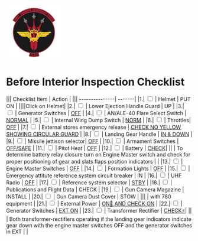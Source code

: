 ![JTAF Logo](../../../JTAF/img/Logo.png)

# **Before Interior Inspection Checklist**

||| Checklist Item | Action |
||| ---------------| -------|
|1.|  <input type="checkbox">  | Helmet | PUT ON |
||||Click on Helmet|
|2.|  <input type="checkbox">  | Lower Ejection Handle Guard | UP |
|3.|  <input type="checkbox">  | Generator Switches | [OFF](../../../systems/electrics.md#generator-control-switches) |
|4.|  <input type="checkbox">  | AN/ALE-40 Flare Select Switch | [NORMAL](../../../systems/defensive_systems/countermeasures.md#flares-select-switch) |
|5.|  <input type="checkbox">  | Internal Wing Dump Switch | [NORM](../../../cockpit/pilot/left_console/center_section.md#internal-wing-dump-switch) |
|6.|  <input type="checkbox">  | Throttles| [OFF](../../../cockpit/pilot/left_console/front_section.md#throttles) |
|7.|  <input type="checkbox">  | External stores emergency release | [CHECK NO YELLOW SHOWING CIRCULAR GUARD](../../../cockpit/pilot/left_sub_panel.md#external-stores-emergency-release) |
|8.|  <input type="checkbox">  | Landing Gear Handle | [IN & DOWN](../../../cockpit/pilot/left_sub_panel.md#landing-gear-handle) |
|9.|  <input type="checkbox">  | Missile jettison selector| [OFF](../../../systems/emergency.md#selective-jettison) |
|10.|  <input type="checkbox">  | Armament Switches | [OFF/SAFE](../../../cockpit/pilot/weapon_management.md) |
|11.|  <input type="checkbox">  | Pitot Heat | [OFF](../../../cockpit/pilot/right_console/front_section.md#utility-panel-right) |
|12.|  <input type="checkbox">  | Battery | [CHECK](../../../cockpit/pilot/left_console/front_section.md#engine-master-switches)|
||  | To determine battery relay closure turn on Engine Master switch and check for proper positioning of gear and slats flaps position indicators |  |
|13.|  <input type="checkbox">  | Engine Master Switches | [OFF](../../../cockpit/pilot/left_console/front_section.md#engine-master-switches) |
|14.|  <input type="checkbox">  | Formation Lights | [OFF](../../..//cockpit/pilot/right_console/wall.md#formation-and-indexer-lights-control-panel) |
|15.|  <input type="checkbox">  | Emergency attitute reference system circuit breaker | IN |
|16.|  <input type="checkbox">  | UHF Radio | [OFF](../../../cockpit/pilot/right_console/front_section.md#communication-control-panel) |
|17.|  <input type="checkbox">  | Reference system selector | [STBY](../../../cockpit/pilot/flight_director_group.md#reference-system-selector-switch) |
|18.|  <input type="checkbox">  | Publications and Flight Data | CHECK |
|19.|  <input type="checkbox">  | Gun Camera Magazine | INSTALL |
|20.|  <input type="checkbox">  | Gun Camera Dust Cover | STOW |
|||  | with 780 equipment |
|21.|  <input type="checkbox">  | External Power | [ON🔧 AND CHECK ON](../../../crew_chief/overview.md#features) |
|22.|  <input type="checkbox">  | Generator Switches | [EXT ON](../../../systems/electrics.md#generator-control-switches) |
|23.|  <input type="checkbox">  | Transformer Rectifier | [CHECK⚡](../../../cockpit/pilot/right_console/front_section.md#generator-control-switches)|
||  | Both transformer-rectifiers operating if the landing gear indicators indicate gear down with the engine master switches OFF and the generator switches in EXT | |